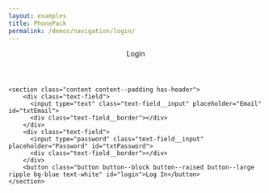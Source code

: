 ```yaml
---
layout: examples
title: PhonePack
permalink: /demos/navigation/login/
---
```


<div class="pages" ref="login">
    <header class="header header--shadow bg-white text-black">
        <div class="header__title">Login</div>
    </header>
    
    <section class="content content--padding has-header">
        <div class="text-field">
          <input type="text" class="text-field__input" placeholder="Email" id="txtEmail">
          <div class="text-field__border"></div>
        </div>
        <div class="text-field">
          <input type="password" class="text-field__input" placeholder="Password" id="txtPassword">
          <div class="text-field__border"></div>
        </div>
        <button class="button button--block button--raised button--large ripple bg-blue text-white" id="login">Log In</button>
    </section> 
</div>